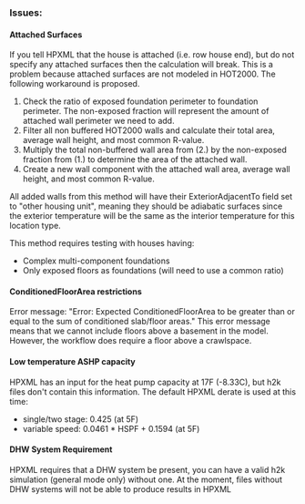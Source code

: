 ### Issues:

#### Attached Surfaces
If you tell HPXML that the house is attached (i.e. row house end), but do not specify any attached surfaces then the calculation will break. This is a problem because attached surfaces are not modeled in HOT2000. The following workaround is proposed.

1. Check the ratio of exposed foundation perimeter to foundation perimeter. The non-exposed fraction will represent the amount of attached wall perimeter we need to add.
2. Filter all non buffered HOT2000 walls and calculate their total area, average wall height, and most common R-value.
3. Multiply the total non-buffered wall area from (2.) by the non-exposed fraction from (1.) to determine the area of the attached wall.
4. Create a new wall component with the attached wall area, average wall height, and most common R-value. 

All added walls from this method will have their ExteriorAdjacentTo field set to "other housing unit", meaning they should be adiabatic surfaces since the exterior temperature will be the same as the interior temperature for this location type.

This method requires testing with houses having:
- Complex multi-component foundations
- Only exposed floors as foundations (will need to use a common ratio)

#### ConditionedFloorArea restrictions
Error message: "Error: Expected ConditionedFloorArea to be greater than or equal to the sum of conditioned slab/floor areas."
This error message means that we cannot include floors above a basement in the model. 
However, the workflow does require a floor above a crawlspace.


#### Low temperature ASHP capacity
HPXML has an input for the heat pump capacity at 17F (-8.33C), but h2k files don't contain this information. The default HPXML derate is used at this time:
- single/two stage: 0.425 (at 5F)
- variable speed: 0.0461 * HSPF + 0.1594 (at 5F)


#### DHW System Requirement
HPXML requires that a DHW system be present, you can have a valid h2k simulation (general mode only) without one. At the moment, files without DHW systems will not be able to produce results in HPXML